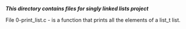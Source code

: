 ***This directory contains files for singly linked lists project***

File 0-print_list.c - is a function that prints all the elements of a list_t list.<br>